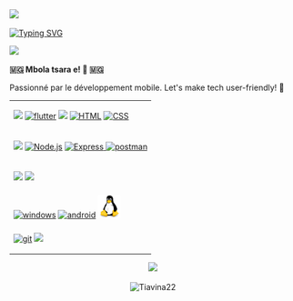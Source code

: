 <img src="https://capsule-render.vercel.app/api?type=waving&color=0:423da,7100:008080&fontColor=dedede&height=160&section=header&text=Tongasoa&fontSize=20" />
<p align="left"> 
    <a href="https://git.io/typing-svg"><img src="https://readme-typing-svg.demolab.com?font=Fira+Code&size=22&pause=1000&color=40C463&center=true&random=false&width=760&lines=Software+Engineer+Student+and+Dev+Mobile+Android;" alt="Typing SVG" />
    </a>
</p>
<img src="https://komarev.com/ghpvc/?username=Tiavina22&color=blueviolet&style=flat-square"/>
<p> 
    <strong> 🇲🇬 Mbola tsara e! 👋 🇲🇬 </strong> 
</p>
<p>Passionné par le développement mobile. Let's make tech user-friendly! 🚀</p>
<p>
<table>
	<tr height="54">
		<td>
			<a href="#"> <img src="https://camo.githubusercontent.com/a9d5db210f94e76ccfb7d3778b5527d40e2e3a20ca6e35715ea789a40938431d/68747470733a2f2f696d672e736869656c64732e696f2f62616467652f4a6176615363726970742d3030383038303f7374796c653d666f722d7468652d6261646765266c6f676f3d6a617661736372697074266c6f676f436f6c6f723d7768697465" /></a> <a href="#"><img src="https://www.vectorlogo.zone/logos/flutterio/flutterio-icon.svg" alt="flutter" width="40" height="40"/></a> 
            <a href="#">  <img src="https://camo.githubusercontent.com/950cac8c1a6b54373e14ac1c1edd4d8a5054856850feecf4d6fd9c88ae274f0e/68747470733a2f2f696d672e736869656c64732e696f2f62616467652f446172742d3030383038303f7374796c653d666f722d7468652d6261646765266c6f676f3d64617274266c6f676f436f6c6f723d7768697465" /></a> 
	        <a href="#"><img alt="HTML" src="https://img.shields.io/badge/HTML-%20html?logo=html5&logoColor=%23fff&color=%23E34F26"></a>
	        <a href="#"><img alt="CSS" src="https://img.shields.io/badge/CSS-%20css?logo=css3&logoColor=%23fff&color=%231572B6"></a> 
	   	</td>
	</tr>
	<tr height="54">
		<td>
			<a href="#"><img src="https://camo.githubusercontent.com/bffd3619e9ad6d514ecc44c85593b5d807b074f569226a330f1a93bfd2052be2/68747470733a2f2f696d672e736869656c64732e696f2f62616467652f5048502d3030383038303f7374796c653d666f722d7468652d6261646765266c6f676f3d706870266c6f676f436f6c6f723d7768697465"/></a>
	   	    <a href="#"><img alt="Node.js" src="https://img.shields.io/badge/Node.js-%20nodedotjs?logo=nodedotjs&logoColor=%23fff&color=%23339933"></a>
		    <a href="#"><img alt="Express" src="https://img.shields.io/badge/Express-%20express?logo=express&logoColor=%23fff&color=%23000000"></a><a href="https://postman.com" target="_blank" rel="noreferrer"> <img src="https://www.vectorlogo.zone/logos/getpostman/getpostman-icon.svg" alt="postman" width="40" height="40"/> </a>
	   	</td>
	</tr>
	<tr height="54">
		<td>
		   <img src="https://camo.githubusercontent.com/b68aee9205827bd7eb1fa79d57fd4318edf07e0959784fe29ba4d7291a8df804/68747470733a2f2f696d672e736869656c64732e696f2f62616467652f6d7973716c2d2532333030662e7376673f6c6f676f3d6d7973716c266c6f676f436f6c6f723d7768697465" />
    <img src="https://camo.githubusercontent.com/b3cb0af18f1a9d34e1129f5cb9ecd3fb98aeff5325eeadbabd74ae556c089066/68747470733a2f2f696d672e736869656c64732e696f2f62616467652f73716c6974652d2532333037343035652e7376673f6c6f676f3d73716c697465266c6f676f436f6c6f723d7768697465" />
	   </td>
	</tr>
    <tr height="54">
		<td>
		    <a href="#"><img alt="windows" src="https://img.shields.io/badge/Windows 10-%20windows?logo=windows&logoColor=%23fff&color=%230078D4"></a>
			<a href="#"><img alt="android" src="https://img.shields.io/badge/Android-%20android?logo=android&logoColor=%23fff&color=%233DDC84"></a>
			<a href="#"><img src="https://raw.githubusercontent.com/devicons/devicon/master/icons/linux/linux-original.svg" alt="linux" width="40" height="40"/></a>
	   </td>
	</tr>
	</tr>
    <tr height="54">
		<td>
		    <a href="#"><img src="https://www.vectorlogo.zone/logos/git-scm/git-scm-icon.svg" alt="git" width="40" height="40"/></a>
			<a href="#"> <img src="https://camo.githubusercontent.com/10de9f31b15fd3cd3f18f8b7f0f10c6e0d108d83b8a39838bc3c4f9ca0a9fd3f/68747470733a2f2f696d672e736869656c64732e696f2f62616467652f6769746875622d2532333132313031312e7376673f6c6f676f3d676974687562266c6f676f436f6c6f723d7768697465"/></a>
	   </td>
	</tr>
</table>

</p>

<p align="center"><img src="http://github-readme-streak-stats.herokuapp.com?user=Tiavina22&theme=algolia&hide_border=true&date_format=M%20j%5B%2C%20Y%5D&stroke=08EDFF1E&background=020625&ring=1321FE&fire=DD5007"/></p>

<p align="center"><img align="center" src="https://github-readme-stats.vercel.app/api/top-langs?username=tokyRT&theme=transparent&show_icons=true&locale=en&layout=compact" alt="Tiavina22" /></p>

</p>





